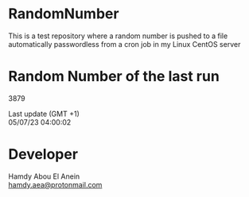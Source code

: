 # RandomNumber    
This is a test repository where a random number is pushed to a file automatically passwordless from a cron job in my Linux CentOS server    
# Random Number of the last run   
3879
      
Last update (GMT +1)    
05/07/23 04:00:02
# Developer    
Hamdy Abou El Anein   
hamdy.aea@protonmail.com

